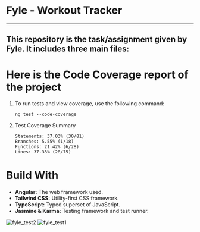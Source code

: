 # Fyle - Workout Tracker

---

## This repository is the task/assignment given by Fyle. It includes three main files:

# Here is the Code Coverage report of the project
1) To run tests and view coverage, use the following command:
    ```
    ng test --code-coverage
    ```
2) Test Coverage Summary
    ```
    Statements: 37.03% (30/81)
    Branches: 5.55% (1/18)
    Functions: 21.42% (6/28)
    Lines: 37.33% (28/75)
    ```

# Build With
- **Angular:** The web framework used.
- **Tailwind CSS:** Utility-first CSS framework.
- **TypeScript:** Typed superset of JavaScript.
- **Jasmine & Karma:**  Testing framework and test runner.

 ![fyle_test2](https://github.com/user-attachments/assets/cce55428-4df8-46d9-8717-7e37aa9833b6)
![fyle_test1](https://github.com/user-attachments/assets/3cb114c0-e55e-4c6a-b049-1334268c4d68)


